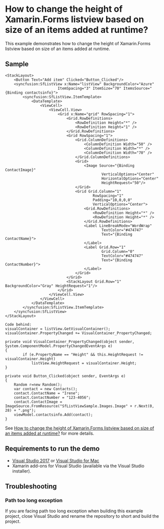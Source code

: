 # How to change the height of Xamarin.Forms listview based on size of an items added at runtime?

This example demonstrates how to change the height of Xamarin.Forms listview based on size of an items added at runtime.

## Sample

```xaml
<StackLayout>
    <Button Text="Add item" Clicked="Button_Clicked"/>
    <syncfusion:SfListView x:Name="listView" BackgroundColor="Azure" 
                        ItemSpacing="3" ItemSize="70" ItemsSource="{Binding contactsinfo}">
        <syncfusion:SfListView.ItemTemplate>
            <DataTemplate>
                <ViewCell>
                    <ViewCell.View>
                        <Grid x:Name="grid" RowSpacing="1">
                            <Grid.RowDefinitions>
                                <RowDefinition Height="*" />
                                <RowDefinition Height="1" />
                            </Grid.RowDefinitions>
                            <Grid RowSpacing="1">
                                <Grid.ColumnDefinitions>
                                    <ColumnDefinition Width="50" />
                                    <ColumnDefinition Width="*" />
                                    <ColumnDefinition Width="70" />
                                </Grid.ColumnDefinitions>
                                <Grid>
                                    <Image Source="{Binding ContactImage}"
                                            VerticalOptions="Center"
                                            HorizontalOptions="Center"
                                            HeightRequest="50"/>
                                </Grid>
                                <Grid Grid.Column="1"
                                        RowSpacing="1"
                                        Padding="10,0,0,0"
                                        VerticalOptions="Center">
                                    <Grid.RowDefinitions>
                                        <RowDefinition Height="*" />
                                        <RowDefinition Height="*" />
                                    </Grid.RowDefinitions>
                                    <Label LineBreakMode="WordWrap"
                                            TextColor="#474747"
                                            Text="{Binding ContactName}">
                                    </Label>
                                    <Label Grid.Row="1"
                                            Grid.Column="0"
                                            TextColor="#474747"
                                            Text="{Binding ContactNumber}">
                                    </Label>
                                </Grid>
                            </Grid>
                            <StackLayout Grid.Row="1" BackgroundColor="Gray" HeightRequest="1"/>
                        </Grid>
                    </ViewCell.View>
                </ViewCell>
            </DataTemplate>
        </syncfusion:SfListView.ItemTemplate>
    </syncfusion:SfListView>
</StackLayout>

Code behind:
visualContainer = listView.GetVisualContainer();
visualContainer.PropertyChanged += VisualContainer_PropertyChanged;

private void VisualContainer_PropertyChanged(object sender, System.ComponentModel.PropertyChangedEventArgs e)
{
        if (e.PropertyName == "Height" && this.HeightRequest != visualContainer.Height)
            listView.HeightRequest = visualContainer.Height;
}

private void Button_Clicked(object sender, EventArgs e)
{
    Random r=new Random();
    var contact = new Contacts();
    contact.ContactName = "Irene";
    contact.ContactNumber = "123-4056";
    contact.ContactImage = ImageSource.FromResource("SfListViewSample.Images.Image" + r.Next(0, 28) + ".png");
    viewModel.contactsinfo.Add(contact);
}
```

See [How to change the height of Xamarin.Forms listview based on size of an items added at runtime?](https://www.syncfusion.com/kb/9816/how-to-change-the-height-of-xamarin-forms-listview-based-on-size-of-an-items) for more details.

## Requirements to run the demo

* [Visual Studio 2017](https://visualstudio.microsoft.com/downloads/) or [Visual Studio for Mac](https://visualstudio.microsoft.com/vs/mac/)
* Xamarin add-ons for Visual Studio (available via the Visual Studio installer).

## Troubleshooting

### Path too long exception

If you are facing path too long exception when building this example project, close Visual Studio and rename the repository to short and build the project.
